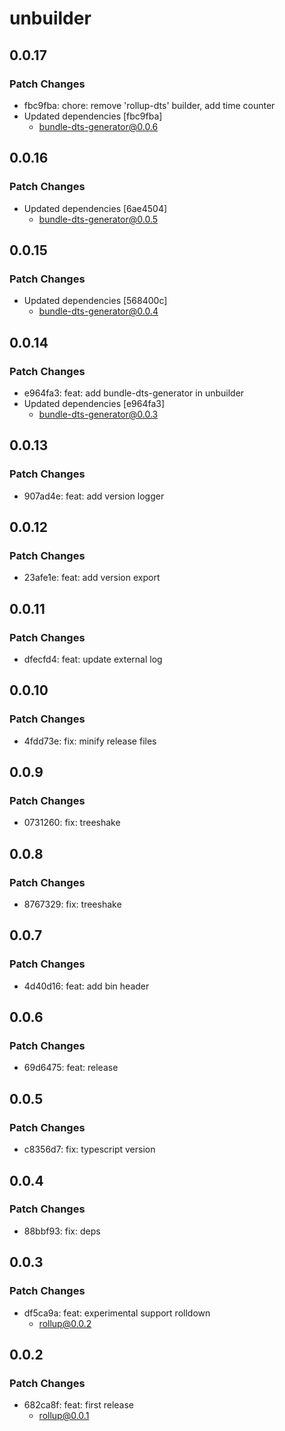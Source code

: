 # unbuilder

## 0.0.17

### Patch Changes

- fbc9fba: chore: remove 'rollup-dts' builder, add time counter
- Updated dependencies [fbc9fba]
  - bundle-dts-generator@0.0.6

## 0.0.16

### Patch Changes

- Updated dependencies [6ae4504]
  - bundle-dts-generator@0.0.5

## 0.0.15

### Patch Changes

- Updated dependencies [568400c]
  - bundle-dts-generator@0.0.4

## 0.0.14

### Patch Changes

- e964fa3: feat: add bundle-dts-generator in unbuilder
- Updated dependencies [e964fa3]
  - bundle-dts-generator@0.0.3

## 0.0.13

### Patch Changes

- 907ad4e: feat: add version logger

## 0.0.12

### Patch Changes

- 23afe1e: feat: add version export

## 0.0.11

### Patch Changes

- dfecfd4: feat: update external log

## 0.0.10

### Patch Changes

- 4fdd73e: fix: minify release files

## 0.0.9

### Patch Changes

- 0731260: fix: treeshake

## 0.0.8

### Patch Changes

- 8767329: fix: treeshake

## 0.0.7

### Patch Changes

- 4d40d16: feat: add bin header

## 0.0.6

### Patch Changes

- 69d6475: feat: release

## 0.0.5

### Patch Changes

- c8356d7: fix: typescript version

## 0.0.4

### Patch Changes

- 88bbf93: fix: deps

## 0.0.3

### Patch Changes

- df5ca9a: feat: experimental support rolldown
  - rollup@0.0.2

## 0.0.2

### Patch Changes

- 682ca8f: feat: first release
  - rollup@0.0.1
